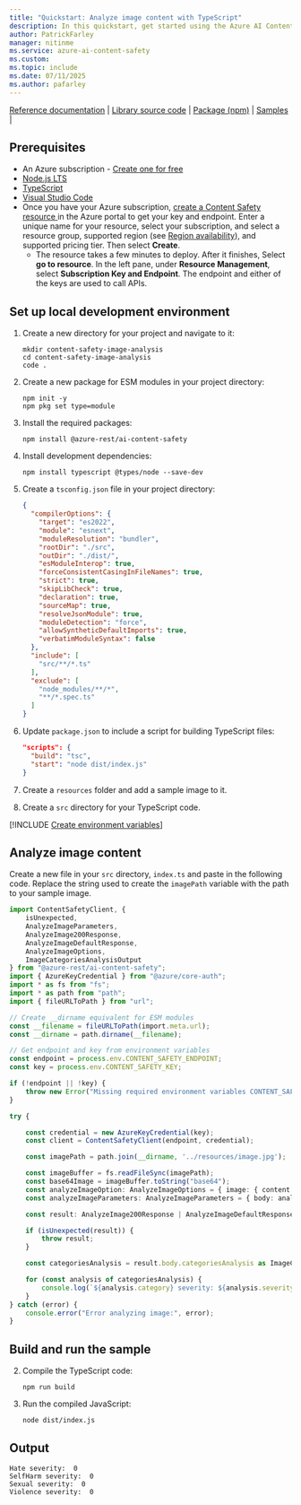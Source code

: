 ```yaml
---
title: "Quickstart: Analyze image content with TypeScript"
description: In this quickstart, get started using the Azure AI Content Safety TypeScript SDK to analyze image content for objectionable material.
author: PatrickFarley
manager: nitinme
ms.service: azure-ai-content-safety
ms.custom:
ms.topic: include
ms.date: 07/11/2025
ms.author: pafarley
---
```


[Reference documentation](https://www.npmjs.com/package/@azure-rest/ai-content-safety/v/1.0.0) | [Library source code](https://github.com/Azure/azure-sdk-for-js/tree/main/sdk/contentsafety/ai-content-safety-rest) | [Package (npm)](https://www.npmjs.com/package/@azure-rest/ai-content-safety) | [Samples](https://github.com/Azure-Samples/AzureAIContentSafety/tree/main/js/1.0.0) |


## Prerequisites

* An Azure subscription - [Create one for free](https://azure.microsoft.com/free/cognitive-services/) 
* [Node.js LTS](https://nodejs.org/)
* [TypeScript](https://www.typescriptlang.org/)
* [Visual Studio Code](https://code.visualstudio.com/)
* Once you have your Azure subscription, <a href="https://aka.ms/acs-create"  title="Create a Content Safety resource"  target="_blank">create a Content Safety resource </a> in the Azure portal to get your key and endpoint. Enter a unique name for your resource, select your subscription, and select a resource group, supported region (see [Region availability](/azure/ai-services/content-safety/overview#region-availability)), and supported pricing tier. Then select **Create**.
  * The resource takes a few minutes to deploy. After it finishes, Select **go to resource**. In the left pane, under **Resource Management**, select **Subscription Key and Endpoint**. The endpoint and either of the keys are used to call APIs.

## Set up local development environment

1. Create a new directory for your project and navigate to it:

   ```console
   mkdir content-safety-image-analysis
   cd content-safety-image-analysis
   code .
   ```

2. Create a new package for ESM modules in your project directory:

   ```console
   npm init -y
   npm pkg set type=module
   ```

3. Install the required packages:

   ```console
   npm install @azure-rest/ai-content-safety
   ```

4. Install development dependencies:

   ```console
   npm install typescript @types/node --save-dev
   ```

5. Create a `tsconfig.json` file in your project directory:

   ```json
   {
     "compilerOptions": {
       "target": "es2022",
       "module": "esnext",
       "moduleResolution": "bundler",
       "rootDir": "./src",
       "outDir": "./dist/",
       "esModuleInterop": true,
       "forceConsistentCasingInFileNames": true,
       "strict": true,
       "skipLibCheck": true,
       "declaration": true,
       "sourceMap": true,
       "resolveJsonModule": true,
       "moduleDetection": "force",
       "allowSyntheticDefaultImports": true,
       "verbatimModuleSyntax": false
     },
     "include": [
       "src/**/*.ts"
     ],
     "exclude": [
       "node_modules/**/*",
       "**/*.spec.ts"
     ]
   }
   ```

6. Update `package.json` to include a script for building TypeScript files:

   ```json
   "scripts": {
     "build": "tsc",
     "start": "node dist/index.js"
   }
   ```

7. Create a `resources` folder and add a sample image to it.

8. Create a `src` directory for your TypeScript code.

[!INCLUDE [Create environment variables](../env-vars.md)]

## Analyze image content

Create a new file in your `src` directory, `index.ts` and paste in the following code. Replace the string used to create the `imagePath` variable with the path to your sample image.

```typescript
import ContentSafetyClient, {
    isUnexpected,
    AnalyzeImageParameters,
    AnalyzeImage200Response,
    AnalyzeImageDefaultResponse,
    AnalyzeImageOptions,
    ImageCategoriesAnalysisOutput
} from "@azure-rest/ai-content-safety";
import { AzureKeyCredential } from "@azure/core-auth";
import * as fs from "fs";
import * as path from "path";
import { fileURLToPath } from "url";

// Create __dirname equivalent for ESM modules
const __filename = fileURLToPath(import.meta.url);
const __dirname = path.dirname(__filename);

// Get endpoint and key from environment variables
const endpoint = process.env.CONTENT_SAFETY_ENDPOINT;
const key = process.env.CONTENT_SAFETY_KEY;

if (!endpoint || !key) {
    throw new Error("Missing required environment variables CONTENT_SAFETY_ENDPOINT or CONTENT_SAFETY_KEY");
}

try {

    const credential = new AzureKeyCredential(key);
    const client = ContentSafetyClient(endpoint, credential);

    const imagePath = path.join(__dirname, '../resources/image.jpg');

    const imageBuffer = fs.readFileSync(imagePath);
    const base64Image = imageBuffer.toString("base64");
    const analyzeImageOption: AnalyzeImageOptions = { image: { content: base64Image } };
    const analyzeImageParameters: AnalyzeImageParameters = { body: analyzeImageOption };

    const result: AnalyzeImage200Response | AnalyzeImageDefaultResponse = await client.path("/image:analyze").post(analyzeImageParameters);

    if (isUnexpected(result)) {
        throw result;
    }

    const categoriesAnalysis = result.body.categoriesAnalysis as ImageCategoriesAnalysisOutput[];

    for (const analysis of categoriesAnalysis) {
        console.log(`${analysis.category} severity: ${analysis.severity}`);
    }
} catch (error) {
    console.error("Error analyzing image:", error);
}
```

## Build and run the sample

2. Compile the TypeScript code:

   ```console
   npm run build
   ```

3. Run the compiled JavaScript:

   ```console
   node dist/index.js
   ```

## Output

```console
Hate severity:  0
SelfHarm severity:  0
Sexual severity:  0
Violence severity:  0
```